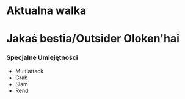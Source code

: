 # Aktualna walka

# Jakaś bestia/Outsider Oloken'hai
### Specjalne Umiejętności
- Multiattack
- Grab
- Slam
- Rend

